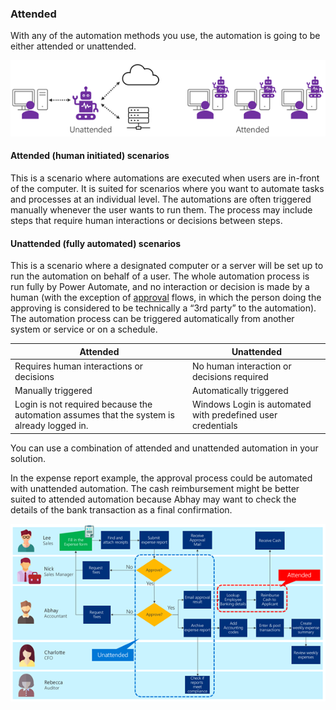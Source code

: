 ### Attended
With any of the automation methods you use, the automation is going to be either
attended or unattended.

![Unattended and attended](media/unattended-attended.png "Unattended and attended")

#### Attended (human initiated) scenarios

This is a scenario where automations are executed when users are in-front of the
computer. It is suited for scenarios where you want to automate tasks and
processes at an individual level. The automations are often triggered manually
whenever the user wants to run them. The process may include steps that require
human interactions or decisions between steps.

#### Unattended (fully automated) scenarios

This is a scenario where a designated computer or a server will be set up to run
the automation on behalf of a user. The whole automation process is run fully by
Power Automate, and no interaction or decision is made by a human (with the
exception of
[approval](https://docs.microsoft.com/power-automate/modern-approvals) flows, in
which the person doing the approving is considered to be technically a “3rd
party” to the automation). The automation process can be triggered automatically
from another system or service or on a schedule.

| **Attended**                                                                               | **Unattended**                                              |
|--------------------------------------------------------------------------------------------|-------------------------------------------------------------|
| Requires human interactions or decisions                                                   | No human interaction or decisions required                  |
| Manually triggered                                                                         | Automatically triggered                                     |
| Login is not required because the automation assumes that the system is already logged in. | Windows Login is automated with predefined user credentials |

You can use a combination of attended and unattended automation in your
solution.

In the expense report example, the approval process could be automated with
unattended automation. The cash reimbursement might be better suited to attended
automation because Abhay may want to check the details of the bank transaction
as a final confirmation.

![Combine attended and unattended scenarios](media/combine-attended-unattended.png "Combine attended and unattended scenarios")
